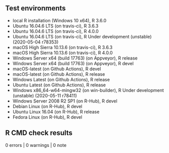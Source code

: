 

## Test environments
* local R installation (Windows 10 x64), R 3.6.0
* Ubuntu 16.04.6 LTS (on travis-ci), R 3.6.3
* Ubuntu 16.04.6 LTS (on travis-ci), R 4.0.0
* Ubuntu 16.04.6 LTS (on travis-ci), R Under development (unstable) (2020-05-04 r78353)
* macOS High Sierra 10.13.6 (on travis-ci), R 3.6.3
* macOS High Sierra 10.13.6 (on travis-ci), R 4.0.0
* Windows Server x64 (build 17763) (on Appveyor), R release
* Windows Server x64 (build 17763) (on Appveyor), R devel
* macOS-latest (on Github Actions), R devel
* macOS-latest (on Github Actions), R release
* Windows Latest (on Github Actions), R release
* Ubuntu Latest (on Github Actions), R release
* Windows x86_64-w64-mingw32 (on win-builder), R Under development (unstable) (2020-05-11 r78411)
* Windows Server 2008 R2 SP1 (on R-Hub), R devel
* Debian Linux (on R-Hub), R devel
* Ubuntu Linux 16.04 (on R-Hub), R release
* Fedora Linux (on R-Hub), R devel

## R CMD check results

0 errors | 0 warnings | 0 note



